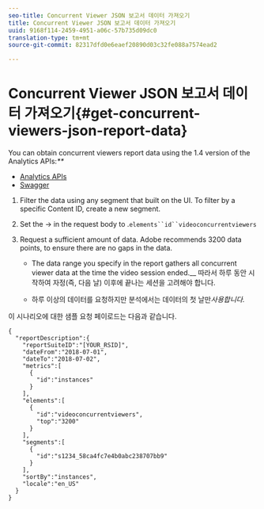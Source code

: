 ```yaml
---
seo-title: Concurrent Viewer JSON 보고서 데이터 가져오기
title: Concurrent Viewer JSON 보고서 데이터 가져오기
uuid: 9168f114-2459-4951-a06c-57b735d09dc0
translation-type: tm+mt
source-git-commit: 82317dfd0e6eaef20890d03c32fe088a7574ead2

---
```



# Concurrent Viewer JSON 보고서 데이터 가져오기{#get-concurrent-viewers-json-report-data}

You can obtain concurrent viewers report data using the 1.4 version of the Analytics APIs:_**_
* [Analytics APIs](https://github.com/AdobeDocs/analytics-1.4-apis)
* [Swagger](https://adobedocs.github.io/analytics-1.4-apis/swagger-docs.html#/Report/Report.Get)

1. Filter the data using any segment that built on the UI. To filter by a specific Content ID, create a new segment.
1. Set the  -&gt;  in the request body to .`elements``id``videoconcurrentviewers`
1. Request a sufficient amount of data. Adobe recommends 3200 data points, to ensure there are no gaps in the data.

   * The data range you specify in the report gathers all concurrent viewer data at the time the video session ended.__
따라서 하루 동안 시작하여 자정(즉, 다음 날) 이후에 끝나는 세션을 고려해야 합니다.

   * 하루 이상의 데이터를 요청하지만 분석에서는 데이터의 첫 날만 _*&#x200B;사용합니다.*_

이 시나리오에 대한 샘플 요청 페이로드는 다음과 같습니다.

```
{
  "reportDescription":{
    "reportSuiteID":"[YOUR_RSID]",
    "dateFrom":"2018-07-01",
    "dateTo":"2018-07-02",
    "metrics":[
      {
        "id":"instances"
      }
    ],
    "elements":[
      {
        "id":"videoconcurrentviewers",
        "top":"3200"
      }
    ],
    "segments":[
      {
        "id":"s1234_58ca4fc7e4b0abc238707bb9"                                         
      }
    ],
    "sortBy":"instances",
    "locale":"en_US"
  }
}
```

<!--
You can extract the concurrent viewers report data using the Experience Cloud API Explorer as follows. 

1. Navigate to: [https://marketing.adobe.com/developer/api-explorer.](https://marketing.adobe.com/developer/api-explorer)
1. Select and enter the following information in the API Explorer form:

    * **API -** Select "Report".
    * **Method -** Select "Queue".
    * **Environment -** Select your data center.
    * Request JSON - Specify the following:

        * `reportSuiteID` - For info on reports suites: [Report Suites](https://marketing.adobe.com/resources/help/en_US/sc/implement/ref-reports-report-suites.html)
        
        * `dateTo` - End date of the report.         
        
          >[!NOTE]
          >
          >The maximum time period supported is two days.

        * `dateFrom` - Start date of the report.
        * `elements : id` - Set to `"videoconcurrentviewers"`
        
        * `elements : top` - Specify the number of entries to be returned.

      Sample request body:

      ```    
      {
          "reportDescription": {
              "reportSuiteID": "[Your Report Suite ID]",
              "dateTo": "2017-09-07",
              "dateFrom": "2017-09-07"
              "metrics": [
                  {
                      "id": "instances"
                  }
              ],
              "elements": [
                  {
                      "id": "videoconcurrentviewers",
                      "top": 2880
                  }
              ]
              "locale": "en_US"
          }
      }
      
      ```

      >[!TIP]
      >
      >Some sessions are ended on the next day, and at that point the data will be available for reporting. In that case the best approach is to select 2 days (2880 minutes) of data, and use only the data for the first day (1440 minutes).

1. Click **Get Response**.

   In the Response field, you should get a `reportID`.
1. In the form, change **Method** to "Get".
1. Enter the value of the `reportID` you received in Step 3, and click **Get Response**.

   The concurrent viewers report data, in JSON format, is presented in the Response field.
   
   For example:
   
   ![](assets/api_helper_2.png) 

   ![](assets/api_helper_1.png)

-->
